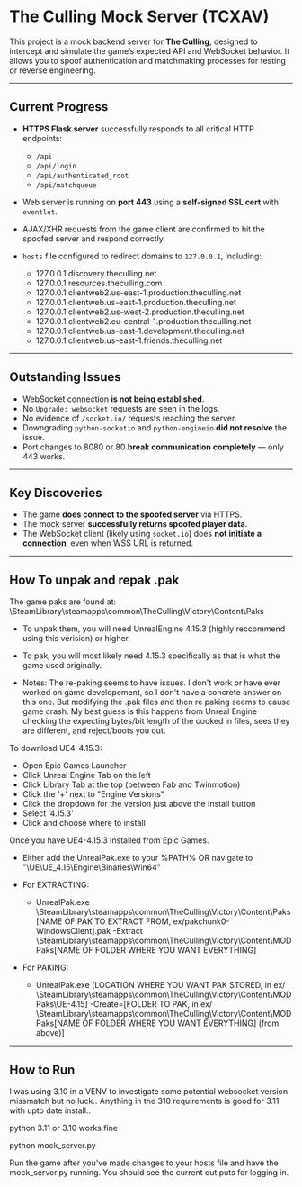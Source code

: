 # The Culling Mock Server (TCXAV)

This project is a mock backend server for **The Culling**, designed to intercept and simulate the game’s expected API and WebSocket behavior. It allows you to spoof authentication and matchmaking processes for testing or reverse engineering.

---

## Current Progress

- **HTTPS Flask server** successfully responds to all critical HTTP endpoints:
  - `/api`
  - `/api/login`
  - `/api/authenticated_root`
  - `/api/matchqueue`
- Web server is running on **port 443** using a **self-signed SSL cert** with `eventlet`.
- AJAX/XHR requests from the game client are confirmed to hit the spoofed server and respond correctly.
- `hosts` file configured to redirect domains to `127.0.0.1`, including:

    - 127.0.0.1 discovery.theculling.net
    - 127.0.0.1 resources.theculling.com
    - 127.0.0.1 clientweb2.us-east-1.production.theculling.net
    - 127.0.0.1 clientweb.us-east-1.production.theculling.net
    - 127.0.0.1 clientweb2.us-west-2.production.theculling.net
    - 127.0.0.1 clientweb2.eu-central-1.production.theculling.net
    - 127.0.0.1 clientweb.us-east-1.development.theculling.net
    - 127.0.0.1 clientweb.us-east-1.friends.theculling.net

---

## Outstanding Issues

- WebSocket connection **is not being established**.
- No `Upgrade: websocket` requests are seen in the logs.
- No evidence of `/socket.io/` requests reaching the server.
- Downgrading `python-socketio` and `python-engineio` **did not resolve** the issue.
- Port changes to 8080 or 80 **break communication completely** — only 443 works.

---

## Key Discoveries

- The game **does connect to the spoofed server** via HTTPS.
- The mock server **successfully returns spoofed player data**.
- The WebSocket client (likely using `socket.io`) does **not initiate a connection**, even when WSS URL is returned.

---

## How To unpak and repak .pak

The game paks are found at:
\SteamLibrary\steamapps\common\TheCulling\Victory\Content\Paks

- To unpak them, you will need UnrealEngine 4.15.3 (highly reccommend using this verision) or higher.
- To pak, you will most likely need 4.15.3 specifically as that is what the game used originally.

- Notes: The re-paking seems to have issues. I don't work or have ever worked on game developement, so I don't
have a concrete answer on this one. But modifying the .pak files and then re paking seems to cause game crash. 
My best guess is this happens from Unreal Engine checking the expecting bytes/bit length of the cooked in files, 
sees they are different, and reject/boots you out. 

To download UE4-4.15.3:

- Open Epic Games Launcher
- Click Unreal Engine Tab on the left
- Click Library Tab at the top (between Fab and Twinmotion)
- Click the '+' next to "Engine Versions" 
- Click the dropdown for the version just above the Install button
- Select '4.15.3'
- Click and choose where to install


Once you have UE4-4.15.3 Installed from Epic Games.
- Either add the UnrealPak.exe to your %PATH% OR navigate to "\UE\UE_4.15\Engine\Binaries\Win64"
- For EXTRACTING: 
    - UnrealPak.exe \SteamLibrary\steamapps\common\TheCulling\Victory\Content\Paks\[NAME OF PAK TO EXTRACT FROM, ex/pakchunk0-WindowsClient].pak -Extract \SteamLibrary\steamapps\common\TheCulling\Victory\Content\MODPaks\[NAME OF FOLDER WHERE YOU WANT EVERYTHING]

- For PAKING:
    - UnrealPak.exe [LOCATION WHERE YOU WANT PAK STORED, in ex/ \SteamLibrary\steamapps\common\TheCulling\Victory\Content\MODPaks\UE-4.15] -Create=[FOLDER TO PAK, in ex/ \SteamLibrary\steamapps\common\TheCulling\Victory\Content\MODPaks\[NAME OF FOLDER WHERE YOU WANT EVERYTHING] (from above)]

---

## How to Run
I was using 3.10 in a VENV to investigate some potential websocket version missmatch but no luck.. 
Anything in the 310 requirements is good for 3.11 with upto date install..

python 3.11 or 3.10 works fine


python mock_server.py

Run the game after you've made changes to your hosts file and have the mock_server.py running. You should see the current out puts for logging in.